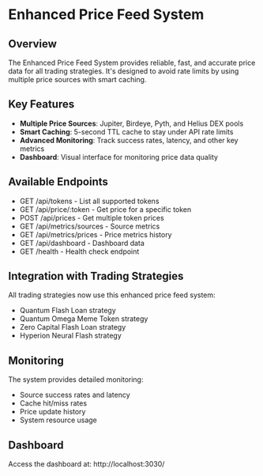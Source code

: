 # Enhanced Price Feed System

## Overview
The Enhanced Price Feed System provides reliable, fast, and accurate price data for all trading strategies. It's designed to avoid rate limits by using multiple price sources with smart caching.

## Key Features
- **Multiple Price Sources**: Jupiter, Birdeye, Pyth, and Helius DEX pools
- **Smart Caching**: 5-second TTL cache to stay under API rate limits
- **Advanced Monitoring**: Track success rates, latency, and other key metrics
- **Dashboard**: Visual interface for monitoring price data quality

## Available Endpoints
- GET /api/tokens - List all supported tokens
- GET /api/price/:token - Get price for a specific token
- POST /api/prices - Get multiple token prices
- GET /api/metrics/sources - Source metrics
- GET /api/metrics/prices - Price metrics history
- GET /api/dashboard - Dashboard data
- GET /health - Health check endpoint

## Integration with Trading Strategies
All trading strategies now use this enhanced price feed system:
- Quantum Flash Loan strategy
- Quantum Omega Meme Token strategy
- Zero Capital Flash Loan strategy
- Hyperion Neural Flash strategy

## Monitoring
The system provides detailed monitoring:
- Source success rates and latency
- Cache hit/miss rates
- Price update history
- System resource usage

## Dashboard
Access the dashboard at: http://localhost:3030/
